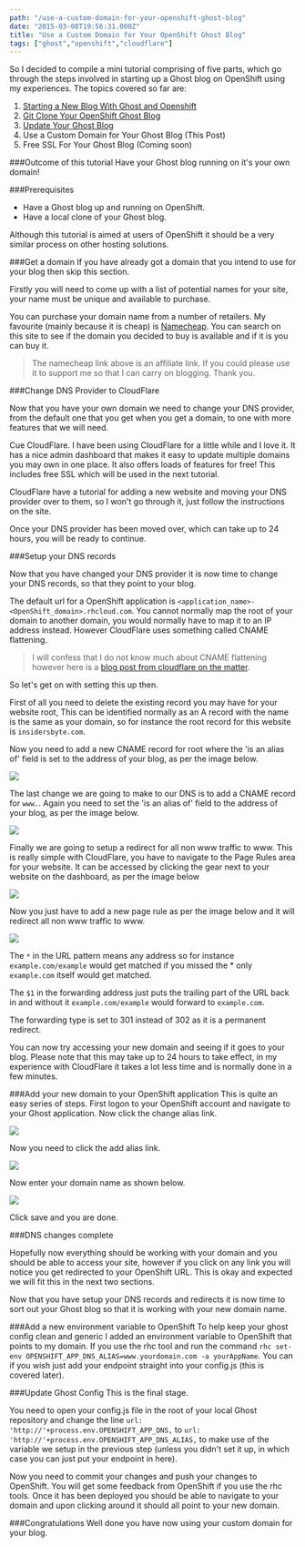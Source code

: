 ```yaml
---
path: "/use-a-custom-domain-for-your-openshift-ghost-blog"
date: "2015-03-08T19:56:31.000Z"
title: "Use a Custom Domain for Your OpenShift Ghost Blog"
tags: ["ghost","openshift","cloudflare"]
---
```


So I decided to compile a mini tutorial comprising of five parts, which go
through the steps involved in starting up a Ghost blog on OpenShift using my
experiences. The topics covered so far are:

1. [Starting a New Blog With Ghost and Openshift](https://www.insidersbyte.com/setting-up-ghost-on-openshift/)
2. [Git Clone Your OpenShift Ghost Blog](https://www.insidersbyte.com/git-clone-your-openshift-ghost-blog/)
3. [Update Your Ghost Blog](https://www.insidersbyte.com/update-your-openshift-ghost-blog/)
4. Use a Custom Domain for Your Ghost Blog (This Post)
5. Free SSL For Your Ghost Blog (Coming soon)

###Outcome of this tutorial Have your Ghost blog running on it's your own
domain!

###Prerequisites

* Have a Ghost blog up and running on OpenShift.
* Have a local clone of your Ghost blog.

Although this tutorial is aimed at users of OpenShift it should be a very
similar process on other hosting solutions.

###Get a domain If you have already got a domain that you intend to use for your
blog then skip this section.

Firstly you will need to come up with a list of potential names for your site,
your name must be unique and available to purchase.

You can purchase your domain name from a number of retailers. My favourite
(mainly because it is cheap) is
[Namecheap](http://www.namecheap.com/?aff=83010). You can search on this site to
see if the domain you decided to buy is available and if it is you can buy it.

> The namecheap link above is an affiliate link. If you could please use it to
> support me so that I can carry on blogging. Thank you.

###Change DNS Provider to CloudFlare

Now that you have your own domain we need to change your DNS provider, from the
default one that you get when you get a domain, to one with more features that
we will need.

Cue CloudFlare. I have been using CloudFlare for a little while and I love it.
It has a nice admin dashboard that makes it easy to update multiple domains you
may own in one place. It also offers loads of features for free! This includes
free SSL which will be used in the next tutorial.

CloudFlare have a tutorial for adding a new website and moving your DNS provider
over to them, so I won't go through it, just follow the instructions on the
site.

Once your DNS provider has been moved over, which can take up to 24 hours, you
will be ready to continue.

###Setup your DNS records

Now that you have changed your DNS provider it is now time to change your DNS
records, so that they point to your blog.

The default url for a OpenShift application is
`<application_name>-<OpenShift_domain>.rhcloud.com`. You cannot normally map the
root of your domain to another domain, you would normally have to map it to an
IP address instead. However CloudFlare uses something called CNAME flattening.

> I will confess that I do not know much about CNAME flattening however here is
> a
> [blog post from cloudflare on the matter](https://blog.cloudflare.com/introducing-cname-flattening-rfc-compliant-cnames-at-a-domains-root/).

So let's get on with setting this up then.

First of all you need to delete the existing record you may have for your
website root, This can be identified normally as an A record with the name is
the same as your domain, so for instance the root record for this website is
`insidersbyte.com`.

Now you need to add a new CNAME record for root where the 'is an alias of' field
is set to the address of your blog, as per the image below.

![](https://insidersbyte.blob.core.windows.net/ghost/2017/09/Root_CNAME.png)

The last change we are going to make to our DNS is to add a CNAME record for
`www.`. Again you need to set the 'is an alias of' field to the address of your
blog, as per the image below.

![](https://insidersbyte.blob.core.windows.net/ghost/2017/09/www_CNAME.png)

Finally we are going to setup a redirect for all non www traffic to www. This is
really simple with CloudFlare, you have to navigate to the Page Rules area for
your website. It can be accessed by clicking the gear next to your website on
the dashboard, as per the image below

![](https://insidersbyte.blob.core.windows.net/ghost/2017/09/Page_Rules-1457110971956.png)

Now you just have to add a new page rule as per the image below and it will
redirect all non www traffic to www.

![](https://insidersbyte.blob.core.windows.net/ghost/2017/09/Page_Redirect-1457110982113.png)

The `*` in the URL pattern means any address so for instance
`example.com/example` would get matched if you missed the \* only `example.com`
itself would get matched.

The `$1` in the forwarding address just puts the trailing part of the URL back
in and without it `example.com/example` would forward to `example.com`.

The forwarding type is set to 301 instead of 302 as it is a permanent redirect.

You can now try accessing your new domain and seeing if it goes to your blog.
Please note that this may take up to 24 hours to take effect, in my experience
with CloudFlare it takes a lot less time and is normally done in a few minutes.

###Add your new domain to your OpenShift application This is quite an easy
series of steps. First logon to your OpenShift account and navigate to your
Ghost application. Now click the change alias link.

![](https://insidersbyte.blob.core.windows.net/ghost/2017/09/Add_Alias-1457111016798.png)

Now you need to click the add alias link.

![](https://insidersbyte.blob.core.windows.net/ghost/2017/09/Add_Alias_Button-1457110998116.png)

Now enter your domain name as shown below.

![](https://insidersbyte.blob.core.windows.net/ghost/2017/09/Adding_Alias-1457111004521.png)

Click save and you are done.

###DNS changes complete

Hopefully now everything should be working with your domain and you should be
able to access your site, however if you click on any link you will notice you
get redirected to your OpenShift URL. This is okay and expected we will fit this
in the next two sections.

Now that you have setup your DNS records and redirects it is now time to sort
out your Ghost blog so that it is working with your new domain name.

###Add a new environment variable to OpenShift To help keep your ghost config
clean and generic I added an environment variable to OpenShift that points to my
domain. If you use the rhc tool and run the command `rhc set-env
OPENSHIFT_APP_DNS_ALIAS=www.yourdomain.com -a yourAppName`. You can if you wish
just add your endpoint straight into your config.js (this is covered later).

###Update Ghost Config This is the final stage.

You need to open your config.js file in the root of your local Ghost repository
and change the line `url: 'http://'+process.env.OPENSHIFT_APP_DNS,` to `url:
'http://'+process.env.OPENSHIFT_APP_DNS_ALIAS,` to make use of the variable we
setup in the previous step (unless you didn't set it up, in which case you can
just put your endpoint in here).

Now you need to commit your changes and push your changes to OpenShift. You will
get some feedback from OpenShift if you use the rhc tools. Once it has been
deployed you should be able to navigate to your domain and upon clicking around
it should all point to your new domain.

###Congratulations Well done you have now using your custom domain for your
blog.
